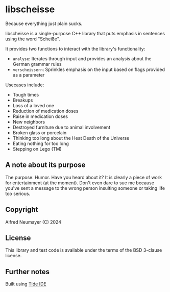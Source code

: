 # libscheisse

Because everything just plain sucks.

libscheisse is a single-purpose C++ library that puts emphasis in sentences using the word "Scheiße".

It provides two functions to interact with the library's functionality:

- `analyse`: Iterates through input and provides an analysis about the German grammar rules
- `verscheissern`: Sprinkles emphasis on the input based on flags provided as a parameter

Usecases include:

- Tough times
- Breakups
- Loss of a loved one
- Reduction of medication doses
- Raise in medication doses
- New neighbors
- Destroyed furniture due to animal involvement
- Broken glass or porcelain
- Thinking too long about the Heat Death of the Universe
- Eating nothing for too long
- Stepping on Lego (TM)

## A note about its purpose

The purpose: Humor. Have you heard about it? It is clearly a piece of work for entertainment (at the moment).
Don't even dare to sue me because you've sent a message to the wrong person insulting someone or taking life too serious.

## Copyright

Alfred Neumayer (C) 2024

## License

This library and test code is available under the terms of the BSD 3-clause license.

## Further notes

Built using [Tide IDE](https://apps.apple.com/at/app/tide-ide/id6450320573)